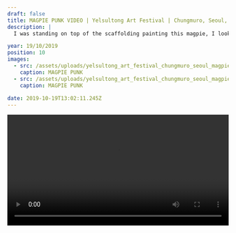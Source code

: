 ```yaml
---
draft: false
title: MAGPIE PUNK VIDEO | Yelsultong Art Festival | Chungmuro, Seoul, S.Korea
description: |
  I was standing on top of the scaffolding painting this magpie, I looked up and there sitting on the top of the wall directly above me is a magpie staring back at me, the little dude chilled with me for a while before heading off, a nice little seal of approval from the magpie massive!

year: 19/10/2019
position: 10
images:
  - src: /assets/uploads/yelsultong_art_festival_chungmuro_seoul_magpie_rob_green_artist_mmint_mural_street_art_1440.jpg
    caption: MAGPIE PUNK   
  - src: /assets/uploads/yelsultong_art_festival_chungmuro_seoul_magpie_rob_green_artist_mmint_mural_street_art_1660.jpg
    caption: MAGPIE PUNK
  
date: 2019-10-19T13:02:11.245Z
---
```


 <!-- Add your local MP4 video -->
  <video width="100%" height="auto" controls>
    <source src="/assets/videos/Yelsultong_Rob_Green.mp4" type="video/mp4">
  </video>
